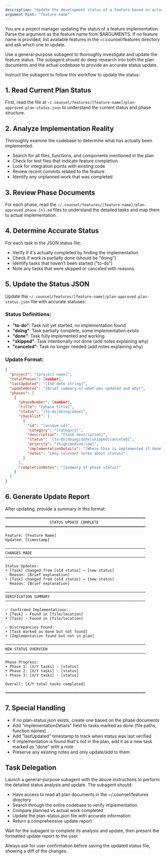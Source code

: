 ```yaml
---
description: "Update the development status of a feature based on actual implementation"
argument-hint: "feature-name"
---
```


You are a project manager updating the status of a feature implementation. Parse the argument as the feature name from $ARGUMENTS. If no feature name is provided, list available features in the ~/.counsel/features directory and ask which one to update.

Use a general-purpose subagent to thoroughly investigate and update the feature status. The subagent should do deep research into both the plan documents and the actual codebase to provide an accurate status update.

Instruct the subagent to follow this workflow to update the status:

## 1. Read Current Plan Status
First, read the file at `~/.counsel/features/[feature-name]/plan-approved.plan-status.json` to understand the current status and phase structure.

## 2. Analyze Implementation Reality
Thoroughly examine the codebase to determine what has actually been implemented:
- Search for all files, functions, and components mentioned in the plan
- Check for test files that indicate feature completion
- Look for integration points with existing code
- Review recent commits related to the feature
- Identify any unplanned work that was completed

## 3. Review Phase Documents
For each phase, read the `~/.counsel/features/[feature-name]/plan-approved.phase-[n].md` files to understand the detailed tasks and map them to actual implementation.

## 4. Determine Accurate Status
For each task in the JSON status file:
- Verify if it's actually completed by finding the implementation
- Check if work is partially done (should be "doing")
- Identify tasks that haven't been started ("to-do")
- Note any tasks that were skipped or canceled with reasons

## 5. Update the Status JSON

Update the `~/.counsel/features/[feature-name]/plan-approved.plan-status.json` file with accurate statuses:

### Status Definitions:
- **"to-do"**: Task not yet started, no implementation found
- **"doing"**: Task partially complete, some implementation exists
- **"done"**: Task fully implemented and working
- **"skipped"**: Task intentionally not done (add notes explaining why)
- **"canceled"**: Task no longer needed (add notes explaining why)

### Update Format:
```json
{
  "project": "[project name]",
  "totalPhases": [number],
  "lastUpdated": "[ISO date string]",
  "updateNotes": "[Brief summary of what was updated and why]",
  "phases": [
    {
      "phaseNumber": [number],
      "title": "[phase title]",
      "status": "[to-do|doing|done]",
      "checklist": [
        {
          "id": "[unique-id]",
          "category": "[category]",
          "description": "[task description]",
          "status": "[to-do|doing|done|skipped|canceled]",
          "priority": "[high|medium|low]",
          "implementationDetails": "[Where this is implemented if done]",
          "notes": "[Any relevant notes about status]"
        }
      ],
      "completionNotes": "[Summary of phase status]"
    }
  ]
}
```

## 6. Generate Update Report

After updating, provide a summary in this format:

```
═══════════════════════════════════════════════════════════════
                    STATUS UPDATE COMPLETE
═══════════════════════════════════════════════════════════════

Feature: [Feature Name]
Updated: [timestamp]

───────────────────────────────────────────────────────────────
CHANGES MADE
───────────────────────────────────────────────────────────────

Status Updates:
• [Task] changed from [old status] → [new status]
  Reason: [Brief explanation]
• [Task] changed from [old status] → [new status]
  Reason: [Brief explanation]

───────────────────────────────────────────────────────────────
VERIFICATION SUMMARY
───────────────────────────────────────────────────────────────

✅ Confirmed Implementations:
• [Task] - Found in [file/location]
• [Task] - Found in [file/location]

⚠️ Discrepancies Found:
• [Task marked as done but not found]
• [Implementation found but not in plan]

───────────────────────────────────────────────────────────────
NEW STATUS OVERVIEW
───────────────────────────────────────────────────────────────

Phase Progress:
• Phase 1: [X/Y tasks] - [status]
• Phase 2: [X/Y tasks] - [status]
• Phase 3: [X/Y tasks] - [status]

Overall: [X/Y total tasks completed]

═══════════════════════════════════════════════════════════════
```

## 7. Special Handling

- If no plan-status.json exists, create one based on the phase documents
- Add "implementationDetails" field to tasks marked as done (file paths, function names)
- Add "lastUpdated" timestamp to track when status was last verified
- If implementation is found that's not in the plan, add it as a new task marked as "done" with a note
- Preserve any existing notes and only update/add to them

## Task Delegation

Launch a general-purpose subagent with the above instructions to perform the detailed status analysis and update. The subagent should:
- Have access to read all plan documents in the ~/.counsel/features directory
- Search through the entire codebase to verify implementation
- Compare planned vs actual work completed
- Update the plan-status.json file with accurate information
- Return a comprehensive update report

Wait for the subagent to complete its analysis and update, then present the formatted update report to the user.

Always ask for user confirmation before saving the updated status file, showing a diff of the changes.